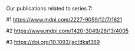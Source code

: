 Our publications related to series 7:

#1 https://www.mdpi.com/2227-9059/12/7/1621

#2 https://www.mdpi.com/1420-3049/26/13/4005

#3 https://doi.org/10.1093/jac/dkaf369

